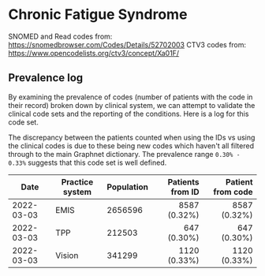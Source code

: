 # Chronic Fatigue Syndrome

SNOMED and Read codes from: https://snomedbrowser.com/Codes/Details/52702003 
CTV3 codes from: https://www.opencodelists.org/ctv3/concept/Xa01F/ 

## Prevalence log

By examining the prevalence of codes (number of patients with the code in their record) broken down by clinical system, we can attempt to validate the clinical code sets and the reporting of the conditions. Here is a log for this code set.

The discrepancy between the patients counted when using the IDs vs using the clinical codes is due to these being new codes which haven't all filtered through to the main Graphnet dictionary. The prevalence range `0.30% - 0.33%` suggests that this code set is well defined.

| Date       | Practice system | Population | Patients from ID | Patient from code |
| ---------- | --------------- | ---------- | ---------------: | ----------------: |
| 2022-03-03 | EMIS            | 2656596    |     8587 (0.32%) |      8587 (0.32%) |
| 2022-03-03 | TPP             | 212503     |      647 (0.30%) |       647 (0.30%) |
| 2022-03-03 | Vision          | 341299     |     1120 (0.33%) |      1120 (0.33%) |
